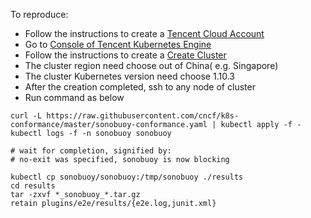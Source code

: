 To reproduce:
- Follow the instructions to create a [Tencent Cloud Account](https://cloud.tencent.com/register?lang=en)
- Go to  [Console of Tencent Kubernetes Engine ](https://console.cloud.tencent.com/ccs/cluster?language=en) 
- Follow the instructions to create a [Create Cluster](https://cloud.tencent.com/document/product/457/9091?lang=en)
- The cluster region need choose out of China( e.g. Singapore)
- The cluster Kubernetes version need choose 1.10.3
- After the creation completed, ssh to any node of cluster
- Run command as below

```
curl -L https://raw.githubusercontent.com/cncf/k8s-conformance/master/sonobuoy-conformance.yaml | kubectl apply -f -
kubectl logs -f -n sonobuoy sonobuoy

# wait for completion, signified by:
# no-exit was specified, sonobuoy is now blocking

kubectl cp sonobuoy/sonobuoy:/tmp/sonobuoy ./results
cd results
tar -zxvf *_sonobuoy_*.tar.gz
retain plugins/e2e/results/{e2e.log,junit.xml}
```